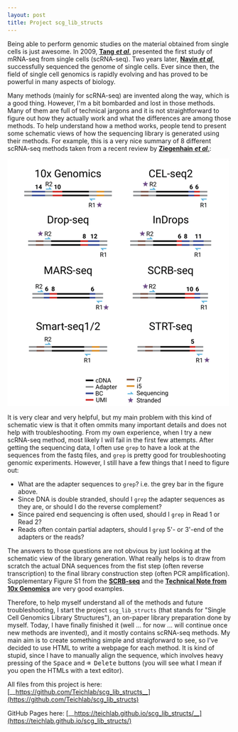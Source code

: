 ```yaml
---
layout: post
title: Project scg_lib_structs
---
```


Being able to perform genomic studies on the material obtained from single cells is just awesome. In 2009, [__Tang__ ___et al___.](https://www.nature.com/articles/nmeth.1315) presented the first study of mRNA-seq from single cells (scRNA-seq). Two years later, [__Navin__ ___et al___.](https://www.nature.com/articles/nature09807) successfully sequenced the genome of single cells. Ever since then, the field of single cell genomics is rapidly evolving and has proved to be powerful in many aspects of biology.

Many methods (mainly for scRNA-seq) are invented along the way, which is a good thing. However, I'm a bit bombarded and lost in those methods. Many of them are full of technical jargons and it is not straightforward to figure out how they actually work and what the differences are among those methods. To help understand how a method works, people tend to present some schematic views of how the sequencing library is generated using their methods. For example, this is a very nice summary of 8 different scRNA-seq methods taken from a recent review by [__Ziegenhain__ ___et al___.](https://academic.oup.com/bfg/advance-article/doi/10.1093/bfgp/ely009/4951519):

![](/img/schematic_view_of_libraries.png)

It is very clear and very helpful, but my main problem with this kind of schematic view is that it often ommits many important details and does not help with troubleshooting. From my own experience, when I try a new scRNA-seq method, most likely I will fail in the first few attempts. After getting the sequencing data, I often use `grep` to have a look at the sequences from the fastq files, and `grep` is pretty good for troubleshooting genomic experiments. However, I still have a few things that I need to figure out:

- What are the adapter sequences to `grep`? i.e. the grey bar in the figure above.
- Since DNA is double stranded, should I `grep` the adapter sequences as they are, or should I do the reverse complement?
- Since paired end sequencing is often used, should I `grep` in Read 1 or Read 2?
- Reads often contain partial adapters, should I `grep` 5'- or 3'-end of the adapters or the reads?

The answers to those questions are not obvious by just looking at the schematic view of the library generation. What really helps is to draw from scratch the actual DNA sequences from the fist step (often reverse transcription) to the final library construction step (often PCR amplification). Supplementary Figure S1 from the [__SCRB-seq__](https://www.biorxiv.org/content/early/2014/03/05/003236) and the [__Technical Note from 10x Genomics__](https://support.10xgenomics.com/single-cell-gene-expression/library-prep/doc/technical-note-assay-scheme-and-configuration-of-chromium-single-cell-3-v2-libraries) are very good examples.

Therefore, to help myself understand all of the methods and future troubleshooting, I start the project `scg_lib_structs` (that stands for "Single Cell Genomics Library Structures"), an on-paper library preparation done by myself. Today, I have finally finished it (well ... for now ... will continue once new methods are invented), and it mostly contains scRNA-seq methods. My main aim is to create something simple and straigforward to see, so I've decided to use HTML to write a webpage for each method. It is kind of stupid, since I have to manually align the sequence, which involves heavy pressing of the <kbd>Space</kbd> and <kbd>⌫ Delete</kbd> buttons (you will see what I mean if you open the HTMLs with a text editor).

All files from this project is here: [__https://github.com/Teichlab/scg_lib_structs__](https://github.com/Teichlab/scg_lib_structs) 

GitHub Pages here: [__https://teichlab.github.io/scg_lib_structs/__](https://teichlab.github.io/scg_lib_structs/)
